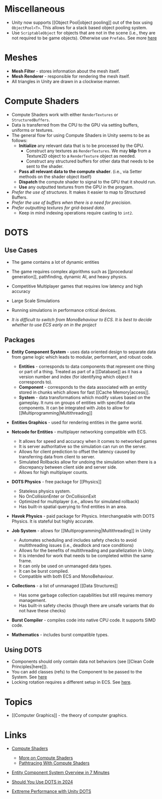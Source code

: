 # Miscellaneous 
* Unity now supports [[Object Pool|object pooling]] out of the box using `ObjectPool<T>`. This allows for a stack based object pooling system. 
* Use `ScriptableObject` for objects that are not in the scene (i.e., they are not required to be game objects). Otherwise use `Prefabs`. See more [here](https://www.youtube.com/watch?v=E-vIMamyORg)



# Meshes
* **Mesh Filter** - stores information about the mesh itself.
* **Mesh Renderer** - responsible for rendering the mesh itself.
* All triangles in Unity are drawn in a clockwise manner.

# Compute Shaders
* Compute Shaders work with either `RenderTextures` or `StructuredBuffers`.
* Data is transferred from the CPU to the GPU via setting buffers, uniforms or textures. 
* The general flow for using Compute Shaders in Unity seems to be as follows:
	* **Initialize** any relevant data that is to be processed by the GPU.  
		* Construct any textures as `RenderTextures`. We may **blip** from a Texture2D object to a `RenderTexture` object as needed.
		* Construct any structured buffers for other data that needs to be sent to the shader.
	* **Pass all relevant data to the compute shader**. (i.e., via Setter methods on the shader object itself)
	* **Dispatch** the compute shader to signal to the GPU that it should run.
	* **Use** any outputted textures from the GPU in the program.
* *Prefer the use of structures*. It makes it easier to map to Structured Buffers.
* *Prefer the use of buffers when there is a need for precision*. 
* *Prefer outputting textures for grid-based data*. 
	* Keep in mind indexing operations require casting to `int2`.

# DOTS
## Use Cases 
* The game contains a lot of dynamic entities
* The game requires complex algorithms such as [[procedural generation]], pathfinding, dynamic AI, and heavy physics.
* Competitive Multiplayer games that requires low latency and high accuracy 
* Large Scale Simulations
* Running simulations in performance critical devices. 

* *It is difficult to switch from MonoBehaviour to ECS. It is best to decide whether to use ECS early on in the project* 
## Packages 
* **Entity Component System** - uses data oriented design to separate data from game logic which leads to modular, performant, and robust code.
	* **Entities** - corresponds to data components that represent one thing or part of a thing. Treated as part of a [[Database]] as it has a version number and index (for identifying which object it corresponds to). 
	* **Component** - corresponds to the data associated with an entity stored in chunks which allows for fast [[Cache Memory|access]]. 
	* **System** - data transformations which modify values based on the gameplay. It runs on groups of entities with specified data components. It can be integrated with Jobs to allow for [[Multiprogramming|Multithreading]]

* **Entities Graphics** - used for rendering entities in the game world. 

* **Netcode for Entities** - multiplayer networking compatible with ECS. 
	* It allows for speed and accuracy when it comes to networked games 
	* It is server authoritative so the simulation can run on the server. 
	* Allows for client prediction to offset the latency caused by transferring data from client to server. 
	* Simulated Rollbacks allow for undoing the simulation when there is a discrepancy between client side and server side.
	* Allows for high multiplayer counts. 

* **DOTS Physics** - free package for [[Physics]]
	* Stateless physics system. 
	* No OnCollisionEnter or OnCollisionExit
	* Optimized for multiplayer (i.e., allows for simulated rollback)
	* Has built-in spatial querying to find entities in an area. 

* **Havok Physics** - paid package for Physics. Interchangeable with DOTS Physics. It is stateful but highly accurate. 

* **Job System** - allows for [[Multiprogramming|Multithreading]] in Unity 
	* Automates scheduling and includes safety checks to avoid multithreading issues (i.e., deadlock and race conditions)
	* Allows for the benefits of multithreading and parallelization in Unity.
	* It is intended for work that needs to be completed within the same frame. 
	* It can only be used on unmanaged data types. 
	* It can be burst compiled. 
	* Compatible with both ECS and MonoBehaviour. 

* **Collections** - a list of unmanaged [[Data Structures]] 
	* Has some garbage collection capabilities but still requires memory management. 
	* Has built-in safety checks (though there are unsafe variants that do not have these checks)

* **Burst Compiler** - compiles code into native CPU code. It supports SIMD code. 

* **Mathematics** - includes burst compatible types. 

## Using DOTS 
* Components should only contain data not behaviors (see [[Clean Code Principles|here]]). 
* You can add classes (refs) to the Component to be passed to the System.  See [here](https://forum.unity.com/threads/how-to-pass-data-between-entities-1-0-0-and-monobehaviour.1414791/)
* Locking rotation requires a different setup in ECS. See [here](https://forum.unity.com/threads/best-approach-to-lock-angular-axes-x-and-z-on-physics-entities.757196/#post-5049470). 
# Topics 
* [[Computer Graphics]] - the theory of computer graphics.

# Links
* [Compute Shaders](http://kylehalladay.com/blog/tutorial/2014/06/27/Compute-Shaders-Are-Nifty.html)
	* [More on Compute Shaders](https://www.youtube.com/watch?v=BrZ4pWwkpto)
	* [Pathtracing With Compute Shaders](http://blog.three-eyed-games.com/2018/05/03/gpu-ray-tracing-in-unity-part-1/)


* [Entity Component System Overview in 7 Minutes](https://www.youtube.com/watch?v=2rW7ALyHaas) 
* [Should You Use DOTS in 2024](https://www.youtube.com/watch?v=Bz24Jp30nkM)
* [Exttreme Performance with Unity DOTS](https://www.youtube.com/watch?v=4ZYn9sR3btg)
